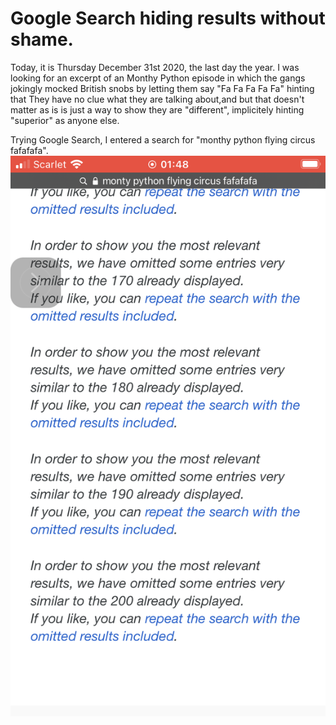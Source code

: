 # Google Search hiding results without shame.

Today, it is Thursday December 31st 2020, the last day the year. I was looking for an excerpt of an Monthy Python episode in which the gangs jokingly mocked British snobs by letting them say "Fa Fa Fa Fa Fa" hinting that They have no clue what they are talking about,and but that doesn't matter as is is just a way to show they are "different", implicitely hinting "superior" as anyone else.

Trying Google Search, I entered a search for "monthy python flying circus fafafafa". 
![seekandhide](lib/googlehidingsearch.png)


